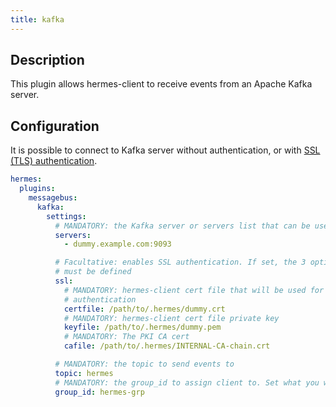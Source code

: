 ```yaml
---
title: kafka
---
```


## Description

This plugin allows hermes-client to receive events from an Apache Kafka server.

## Configuration

It is possible to connect to Kafka server without authentication, or with [SSL (TLS) authentication](https://kafka.apache.org/documentation/#security_ssl).

```yaml
hermes:
  plugins:
    messagebus:
      kafka:
        settings:
          # MANDATORY: the Kafka server or servers list that can be used
          servers:
            - dummy.example.com:9093

          # Facultative: enables SSL authentication. If set, the 3 options below
          # must be defined
          ssl:
            # MANDATORY: hermes-client cert file that will be used for
            # authentication
            certfile: /path/to/.hermes/dummy.crt
            # MANDATORY: hermes-client cert file private key
            keyfile: /path/to/.hermes/dummy.pem
            # MANDATORY: The PKI CA cert
            cafile: /path/to/.hermes/INTERNAL-CA-chain.crt

          # MANDATORY: the topic to send events to
          topic: hermes
          # MANDATORY: the group_id to assign client to. Set what you want here.
          group_id: hermes-grp
```
